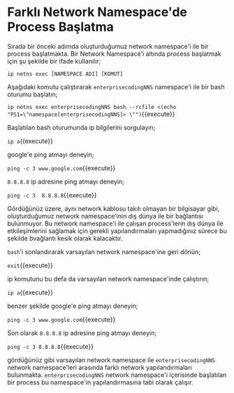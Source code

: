 # Farklı Network Namespace'de Process Başlatma

Sırada bir önceki adımda oluşturduğumuz network namespace'i ile bir process başlatmakta. Bir Network Namespace'i altında process başlatmak için şu şekilde bir ifade kullanılır;

`ip netns exec [NAMESPACE ADI] [KOMUT]`

Aşağıdaki komutu çalıştırarak `enterprisecodingNNS` namespace'i ile bir bash oturumu başlatın;

`ip netns exec enterprisecodingNNS bash --rcfile <(echo "PS1=\"namespace[enterprisecodingNNS]> \"")`{{execute}}

Başlatılan bash oturumunda ip bilgilerini sorgulayın;

`ip a`{{execute}}

google'e ping atmayı deneyin;

`ping -c 3 www.google.com`{{execute}}

`8.8.8.8` ip adresine ping atmayı deneyin;

`ping -c 3  8.8.8.8`{{execute}}

Gördüğünüz üzere, aynı network kablosu takılı olmayan bir bilgisayar gibi, oluşturduğumuz network namespace'inin dış dünya ile bir bağlantısı bulunmuyor. Bu network namespace'i ile çalışan process'lerin dış dünya ile etkileşimlerini sağlamak için gerekli yapılandırmaları yapmadığınız sürece bu şekilde bvağlantı kesik olarak kalacaktır.

`bash`'i sonlandırarak varsayılan network namespace'ine geri dönün;

`exit`{{execute}}

ip komutunu bu defa da varsayılan network namespace'inde çalıştırın;

`ip a`{{execute}}

benzer şekilde google'e ping atmayı deneyin;

`ping -c 3 www.google.com`{{execute}}

Son olarak `8.8.8.8` ip adresine ping atmayı deneyin;

`ping -c 3 8.8.8.8`{{execute}}

gördüğünüz gibi varsayılan network namespace ile `enterprisecodingNNS` network namespace'leri arasında farklı network yapılandırmaları bulunmakta. `enterprisecodingNNS` network namespace'i içerisinde başlatılan bir process bu namespace'in yapılandırmasına tabi olarak çalışır.
